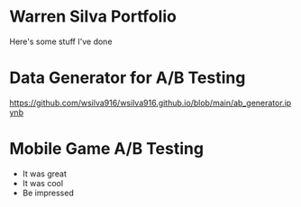 # Warren Silva Portfolio
Here's some stuff I've done

# Data Generator for A/B Testing
https://github.com/wsilva916/wsilva916.github.io/blob/main/ab_generator.ipynb

# Mobile Game A/B Testing
- It was great
- It was cool
- Be impressed
